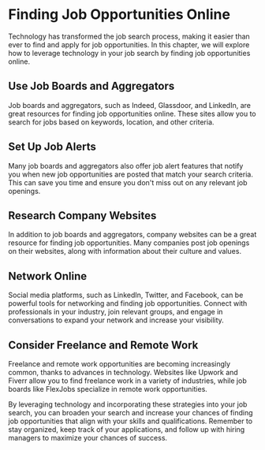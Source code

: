 Finding Job Opportunities Online
======================================================================================

Technology has transformed the job search process, making it easier than ever to find and apply for job opportunities. In this chapter, we will explore how to leverage technology in your job search by finding job opportunities online.

Use Job Boards and Aggregators
------------------------------

Job boards and aggregators, such as Indeed, Glassdoor, and LinkedIn, are great resources for finding job opportunities online. These sites allow you to search for jobs based on keywords, location, and other criteria.

Set Up Job Alerts
-----------------

Many job boards and aggregators also offer job alert features that notify you when new job opportunities are posted that match your search criteria. This can save you time and ensure you don't miss out on any relevant job openings.

Research Company Websites
-------------------------

In addition to job boards and aggregators, company websites can be a great resource for finding job opportunities. Many companies post job openings on their websites, along with information about their culture and values.

Network Online
--------------

Social media platforms, such as LinkedIn, Twitter, and Facebook, can be powerful tools for networking and finding job opportunities. Connect with professionals in your industry, join relevant groups, and engage in conversations to expand your network and increase your visibility.

Consider Freelance and Remote Work
----------------------------------

Freelance and remote work opportunities are becoming increasingly common, thanks to advances in technology. Websites like Upwork and Fiverr allow you to find freelance work in a variety of industries, while job boards like FlexJobs specialize in remote work opportunities.

By leveraging technology and incorporating these strategies into your job search, you can broaden your search and increase your chances of finding job opportunities that align with your skills and qualifications. Remember to stay organized, keep track of your applications, and follow up with hiring managers to maximize your chances of success.


